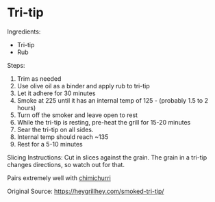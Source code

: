 # Tri-tip

Ingredients:
* Tri-tip
* Rub

Steps:
1. Trim as needed
1. Use olive oil as a binder and apply rub to tri-tip
1. Let it adhere for 30 minutes
1. Smoke at 225 until it has an internal temp of 125 - (probably 1.5 to 2 hours)
1. Turn off the smoker and leave open to rest
1. While the tri-tip is resting, pre-heat the grill for 15-20 minutes
1. Sear the tri-tip on all sides.
1. Internal temp should reach ~135
1. Rest for a 5-10 minutes


Slicing Instructions:
Cut in slices against the grain. The grain in a tri-tip changes directions, so watch out for that. 

Pairs extremely well with [chimichurri](../miscellaneous/chimichurri.md)

Original Source:  https://heygrillhey.com/smoked-tri-tip/ 
